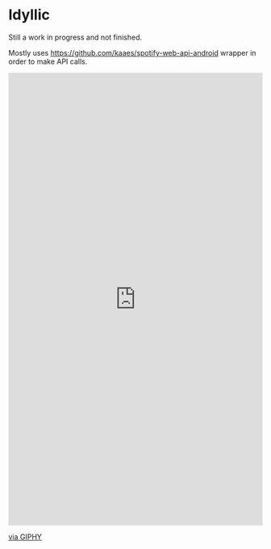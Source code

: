 # Idyllic
Still a work in progress and not finished.


Mostly uses https://github.com/kaaes/spotify-web-api-android wrapper in order to make API calls.

<div style="width:100%;height:0;padding-bottom:178%;position:relative;"><iframe src="https://giphy.com/embed/jpR3MrnJZXecYjirJn" width="100%" height="100%" style="position:absolute" frameBorder="0" class="giphy-embed" allowFullScreen></iframe></div><p><a href="https://giphy.com/gifs/jpR3MrnJZXecYjirJn">via GIPHY</a></p>
